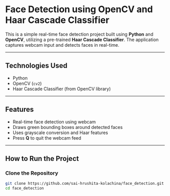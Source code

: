 # Face Detection using OpenCV and Haar Cascade Classifier

This is a simple real-time face detection project built using **Python** and **OpenCV**, utilizing a pre-trained **Haar Cascade Classifier**. The application captures webcam input and detects faces in real-time.

---

##  Technologies Used
- Python 
- OpenCV (`cv2`)
- Haar Cascade Classifier (from OpenCV library)

---

## Features
- Real-time face detection using webcam
- Draws green bounding boxes around detected faces
- Uses grayscale conversion and Haar features
- Press **Q** to quit the webcam feed

---

##  How to Run the Project

###  Clone the Repository
```bash
git clone https://github.com/sai-hrushita-kolachina/face_detection.git
cd face_detection
